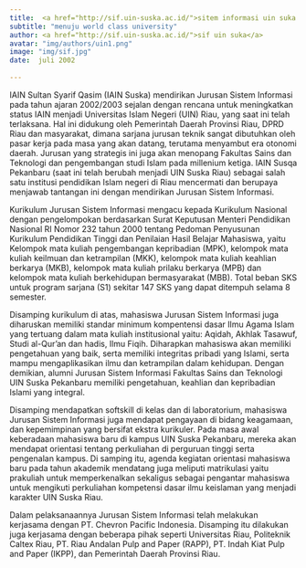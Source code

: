 ```yaml
---
title:  <a href="http://sif.uin-suska.ac.id/">sitem informasi uin suka riau</a>
subtitle: "menuju world class university"
author: <a href="http://sif.uin-suska.ac.id/">sif uin suka</a>
avatar: "img/authors/uin1.png"
image: "img/sif.jpg"
date:  juli 2002
 
---
```


IAIN Sultan Syarif Qasim (IAIN Suska) mendirikan Jurusan Sistem Informasi pada tahun ajaran 2002/2003 sejalan dengan rencana untuk meningkatkan status IAIN menjadi Universitas Islam Negeri (UIN) Riau, yang saat ini telah terlaksana. Hal ini didukung oleh Pemerintah Daerah Provinsi Riau, DPRD Riau dan masyarakat, dimana sarjana jurusan teknik sangat dibutuhkan oleh pasar kerja pada masa yang akan datang, terutama menyambut era otonomi daerah. Jurusan yang strategis ini juga akan menopang Fakultas Sains dan Teknologi dan pengembangan studi Islam pada millenium ketiga. IAIN Susqa Pekanbaru (saat ini telah berubah menjadi UIN Suska Riau) sebagai salah satu institusi pendidikan Islam negeri di Riau mencermati dan berupaya menjawab tantangan ini dengan mendirikan Jurusan Sistem Informasi.

Kurikulum Jurusan Sistem Informasi mengacu kepada Kurikulum Nasional dengan pengelompokan berdasarkan Surat Keputusan Menteri Pendidikan Nasional RI Nomor 232 tahun 2000 tentang Pedoman Penyusunan Kurikulum Pendidikan Tinggi dan Penilaian Hasil Belajar Mahasiswa, yaitu Kelompok mata kuliah pengembangan kepribadian (MPK), kelompok mata kuliah keilmuan dan ketrampilan (MKK), kelompok mata kuliah keahlian berkarya (MKB), kelompok mata kuliah prilaku berkarya (MPB) dan kelompok mata kuliah berkehidupan bermasyarakat (MBB). Total beban SKS untuk program sarjana (S1) sekitar 147 SKS yang dapat ditempuh selama 8 semester.

Disamping kurikulum di atas, mahasiswa Jurusan Sistem Informasi juga diharuskan memiliki standar minimum kompentensi dasar Ilmu Agama Islam yang tertuang dalam mata kuliah institusional yaitu: Aqidah, Akhlak Tasawuf, Studi al-Qur’an dan hadis, Ilmu Fiqih. Diharapkan mahasiswa akan memiliki pengetahuan yang baik, serta memiliki integritas pribadi yang Islami, serta mampu mengaplikasikan ilmu dan ketrampilan dalam kehidupan. Dengan demikian, alumni Jurusan Sistem Informasi Fakultas Sains dan Teknologi UIN Suska Pekanbaru memiliki pengetahuan, keahlian dan kepribadian Islami yang integral.

Disamping mendapatkan softskill di kelas dan di laboratorium, mahasiswa Jurusan Sistem Informasi juga mendapat pengayaan di bidang keagamaan, dan kepemimpinan yang bersifat ekstra kurikuler. Pada masa awal keberadaan mahasiswa baru di kampus UIN Suska Pekanbaru, mereka akan mendapat orientasi tentang perkuliahan di perguruan tinggi serta pengenalan kampus. Di samping itu, agenda kegiatan orientasi mahasiswa baru pada tahun akademik mendatang juga meliputi matrikulasi yaitu prakuliah untuk memperkenalkan sekaligus sebagai pengantar mahasiswa untuk mengikuti perkuliahan kompetensi dasar ilmu keislaman yang menjadi karakter UIN Suska Riau.

Dalam pelaksanaannya Jurusan Sistem Informasi telah melakukan kerjasama dengan PT. Chevron Pacific Indonesia. Disamping itu dilakukan juga kerjasama dengan beberapa pihak seperti Universitas Riau, Politeknik Caltex Riau, PT. Riau Andalan Pulp and Paper (RAPP), PT. Indah Kiat Pulp and Paper (IKPP), dan Pemerintah Daerah Provinsi Riau.
